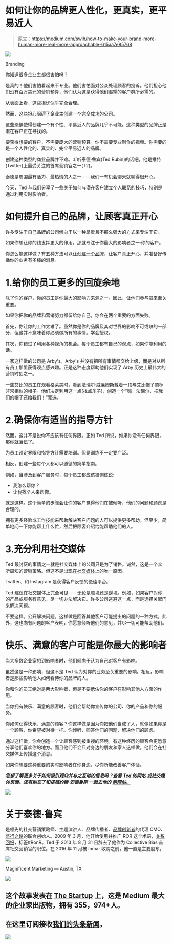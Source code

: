 # 如何让你的品牌更人性化，更真实，更平易近人

> 原文：<https://medium.com/swlh/how-to-make-your-brand-more-human-more-real-more-approachable-615aa7e85768>

![](img/03363c3b8f96d318ff0c3d6fc5cc3abf.png)

Branding

你知道很多企业主都很害怕吗？

是真的！他们害怕看起来不专业。他们害怕面对公众处理顾客的投诉。他们担心他们没有百万美元的营销预算，他们认为这是获得他们渴望的客户群所必需的。

从表面上看，这些担忧似乎完全合理。

然而，这些担心阻碍了企业主创建一个完全成功的公司。

这些恐惧使得创建一个有个性、平易近人的品牌几乎不可能。这种类型的品牌正是潜在客户正在寻找的。

要获得想要的客户，不需要庞大的营销预算。你不需要专业制作的视频。你需要的是一个人性化的、真实的、完全平易近人的品牌。

创建这种类型的商业品牌并不难。听听泰德·鲁宾(Ted Rubin)的话吧，他是推特(Twitter)上最受关注的首席营销官之一(T2)。

泰德是周围最有活力、最热情的人之一——我们一有机会聊天就聊得很开心。

今天，Ted 与我们分享了一些关于如何与潜在客户建立个人联系的技巧，特别是通过利用实时影响者。

# 如何提升自己的品牌，让顾客真正开心

许多专注于自己品牌的公司倾向于以一种昂贵且不那么强大的方式来专注于它。

如果你想让你的钱发挥更大的作用，那就专注于你最大的影响者之一:你的客户。

你怎么能这样做？有五种方法可以让[创建一个品牌](https://www.designcontest.com/logo-design/)，让客户真正开心，并准备好传播你的业务有多棒的消息。

# 1.给你的员工更多的回旋余地

除了你的客户，你的员工是你最大的影响力来源之一。因此，让他们参与进来至关重要。

如果你把你的品牌和营销努力都留给你自己，你会在两个重要的方面失败。

首先，你让你的工作太难了。虽然你是你的品牌及其对世界的影响不可或缺的一部分，但这并不意味着你必须做所有的事情。学会授权。

其次，你错过了利用各种视角的机会。每个员工都有自己的观点，如果你能利用的话。

一家这样做的公司是 Arby's。Arby's 并没有把所有事情都交给上级，而是对从所有员工那里获得观点感兴趣。正是这种态度帮助他们实现了 Arby 历史上最伟大的营销时刻之一。

一些艾比的员工在观看格莱美时，看到法瑞尔·威廉姆斯戴着一顶与艾比帽子商标非常相似的帽子。他们决定利用这一点(找点乐子)，创造一个“嗨，法瑞尔，把我们的帽子还给我们！”竞选。

# 2.确保你有适当的指导方针

然而，这并不是说你不应该有任何界限。正如 Ted 所说，如果你没有任何界限，那你就落伍了。

为员工设定界限和指导方针需要培训。但是训练不一定要广泛。

相反，创建一些每个人都可以遵循的简单指南。

例如，当涉及到客户服务时，每个员工都应该被训练说:

*   我怎么帮你？
*   让我找个人来帮你。

就是这样。这个简单的步骤会让你的客户觉得他们在被倾听，他们的问题和顾虑是合理的。

拥有更多经验或工作技能来帮助解决客户问题的人可以提供更多帮助。但至少，简单地问一下你能帮上什么忙，然后把顾客介绍给能帮助他们的人。

# 3.充分利用社交媒体

Ted 最讨厌的事情之一就是社交媒体上的公司只是为了销售。诚然，这是一个众所周知的营销策略。但这不是出现在[社交媒体](http://www.magnificent.com/magnificent-stuff/the-power-of-sales-and-social-media)上的唯一原因。

Twitter、和 Instagram 是获得客户反馈的绝佳平台。

Ted 建议在社交媒体上完全可见——无论是顺境还是逆境。例如，如果客户对你的产品或服务有意见，尽一切办法解决它。许多公司逃避这一点，而是选择关起门来解决问题。

不要这样。公开解决问题。这样做是回答其他客户可能提出的问题的一种方式。此外，这也向有问题的客户表明，你愿意倾听他们的意见，并尽一切可能帮助他们。

# 快乐、满意的客户可能是你最大的影响者

当大多数企业家想到影响者时，他们倾向于认为自己对客户有影响。

虽然这是一种影响，但这不是 Ted 认为对你的业务至关重要的影响。相反，影响者是那些影响他人如何看待你的品牌的人。

你和你的员工绝对是两大影响者，但是不要低估你的客户在影响其他人方面的作用。

当你拥有快乐、满意的顾客时，他们会帮助你宣传你的公司、你的产品和你的服务。

你如何获得快乐、满意的顾客？你这样做是因为你把他们当成了人，就像如果你是一个顾客，你希望被对待一样。你倾听，回答他们的问题，解决他们的顾虑。

通过这样做，你会创造一个让顾客感到被重视的环境。有这种经历的顾客会更愿意分享他们喜欢你的地方。而且他们不会只对身边的朋友和家人这样做。他们会在社交媒体上传播这个消息。

如果你想要这种重要的实时影响者在你身边，尽你所能改善客户体验。

***您想了解更多关于如何吸引观众并与之互动的信息吗？查看*** [***Ted 的网站***](http://tedrubin.com/) ***或社交媒体页面。还有别忘了和搭档约翰·安德鲁斯*** ***一起去他的*** [***新网站。***](http://prevailingpath.com/)

![](img/1a7345a436f76432c3b9ca72aa12db0f.png)

# 关于泰德·鲁宾

是领先的社交营销策略师、主题演讲人、品牌传播者、[品牌创新者](http://brand-innovators.com/)的代理 CMO、[盛行之路](http://www.prevailingpath.com/)的联合创始人。2009 年 3 月，他开始使用并推广 ROR 这个术语，[关系回报](http://www.returnonrelationship.com/about-return-on-relationship/)，标签#RonR。Ted 于 2013 年 8 月 31 日辞去了他作为 Collective Bias 首席社交营销官的职位。在 2016 年 11 月被 Inmar 收购之前，他一直是主要股东。

![](img/d8ac91654059b07addd582212848981f.png)

Magnificent Marketing — Austin, TX

[![](img/308a8d84fb9b2fab43d66c117fcc4bb4.png)](https://medium.com/swlh)

## 这个故事发表在 [The Startup](https://medium.com/swlh) 上，这是 Medium 最大的企业家出版物，拥有 355，974+人。

## 在这里订阅接收[我们的头条新闻](http://growthsupply.com/the-startup-newsletter/)。

[![](img/b0164736ea17a63403e660de5dedf91a.png)](https://medium.com/swlh)